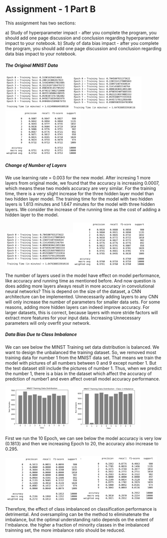 # Assignment - 1 Part B

This assignment has two sections:

a) Study of hyperparameter impact - after you complete the program, you should add one page discussion and conclusion regarding hyperparameter impact to your notebook.
b) Study of data bias impact - after you complete the program, you should add one page discussion and conclusion regarding data bias impact to your notebook.

##### The Original MNIST Data

<img src="${image}/image-20201214123924996.png" alt="image-20201214123924996" style="zoom: 25%;" /><img src="${image}/image-20201214123938636.png" alt="image-20201214123938636" style="zoom:25%;" /> <img src="${image}/image-20201214123518014.png" alt="image-20201214123518014" style="zoom: 25%;" />

##### Change of Number of Layers

We use learning rate = 0.003 for the new model. After incresing 1 more layers from original mode, we found that the accuracy is increasing 0.0007, which means these two models accuracy are very similar. For the training time, there is a very slight increase for the three hidden layer model than two hidden layer model. The training time for the model with two hidden layers is 1.613 minutes and 1.647 minutes for the model with three hidden layers. We consider the increase of the running time as the cost of adding a hidden layer to the model.

<img src="${image}/image-20201214123954796.png" alt="image-20201214123954796" style="zoom: 25%;" /><img src="${image}/image-20201214123430306.png" alt="image-20201214123430306" style="zoom: 25%;" />

The number of layers used in the model have effect on model performance, like accuracy and running time as mentioned before. And now question is does adding more layers always result in more accuracy in convolutional neural networks? This is depend on the size of the dataset, a CNN architecture can be implemented. Unnecessarily adding layers to any CNN will only increase the number of parameters for smaller data sets. For some reasons, adding more hidden layers can indeed improve accuracy. For larger datasets, this is correct, because layers with more stride factors will extract more features for your input data. Increasing Unnecessary parameters will only overfit your network.

##### Data Bias Due to Class Imbalance

We can see below the MINST Training set data distribution is balanced. We want to design the unbalanced the training dataset. So, we removed most training data for number 1 from the MNIST data set. That means we train the model with pictures of all numbers between 0 and 9 except number 1. But the test dataset still include the pictures of number 1. Thus, when we predict the number 1, there is a bias in the dataset which affect the accuracy of predction of number1 and even affect overall model accuracy performance.



<img src="${image}/image-20201214114950998.png" alt="image-20201214114950998" style="zoom: 25%;" /><img src="${image}/image-20201214115028785.png" alt="image-20201214115028785" style="zoom: 25%;" />

First we run the 10 Epoch, we can see below the model accuracy is very low (0.1813) and then we increasing Epoch to 20, the accuracy also increase to 0.295.

<img src="${image}/image-20201214125152439.png" alt="image-20201214125152439" style="zoom: 25%;" /><img src="${image}/image-20201214125859531.png" alt="image-20201214125859531" style="zoom: 25%;" />

Therefore, the effect of class imbalanced on classification performance is detrimental. And oversampling can be the method to eliminatenate the imbalance, but the optimal understanding ratio depends on the extent of I'mbalance. the higher a fraction of minority classes in the imbalanced trainning set, the more imbalance ratio should be reduced.